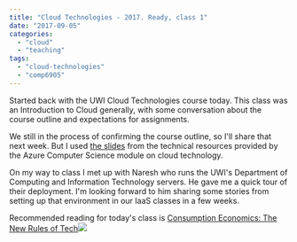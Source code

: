 ```yaml
---
title: "Cloud Technologies - 2017. Ready, class 1"
date: "2017-09-05"
categories: 
  - "cloud"
  - "teaching"
tags: 
  - "cloud-technologies"
  - "comp6905"
---
```


Started back with the UWI Cloud Technologies course today. This class was an Introduction to Cloud generally, with some conversation about the course outline and expectations for assignments.

We still in the process of confirming the course outline, so I'll share that next week. But I used [the slides](https://github.com/irwinwilliams/computerscience/tree/master/Complimentary%20Course%20Content/Module1/Lessons) from the technical resources provided by the Azure Computer Science module on cloud technology.

On my way to class I met up with Naresh who runs the UWI's Department of Computing and Information Technology servers. He gave me a quick tour of their deployment. I'm looking forward to him sharing some stories from setting up that environment in our IaaS classes in a few weeks.

Recommended reading for today's class is [Consumption Economics: The New Rules of Tech](https://www.amazon.com/gp/product/0984213031/ref=as_li_tl?ie=UTF8&camp=1789&creative=9325&creativeASIN=0984213031&linkCode=as2&tag=cloudtech1-20&linkId=69c310b5fdec02e19f4395b7b8e102dd)![](//ir-na.amazon-adsystem.com/e/ir?t=cloudtech1-20&l=am2&o=1&a=0984213031)
